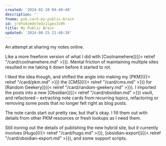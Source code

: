 ```yaml
---
created: '2024-02-10 04:49:48'
description: ''
fname: pub.card.my-public-brain
id: jrdfo8zmdn7edz1lpez3s9h
title: My Public Brain
updated: '2024-08-25 21:40:38'
---
```


An attempt at sharing my notes online.

<!--more-->

Like a more freeform version of what I did with [Coolnamehere]({{< relref "/card/coolnamehere.md" >}}). Mental friction of maintaining multiple sites resulted in me taking it down before it started to rot.

I liked the idea though, and shifted the angle into making my [PKM]({{< relref "/card/pkm.md" >}}) the [CMS]({{< relref "/card/cms.md" >}}) for [Random Geekery]({{< relref "/card/random-geekery.md" >}}). I imported the posts into a new [Obsidian]({{< relref "/card/obsidian.md" >}}) vault, and refactored – extracting note cards from recurring topics, refactoring or removing some posts that no longer felt right as blog posts.

The note cards start out pretty raw, but that's okay. I fill them out with details from other PKM resources or fresh lookups as I need them.

Still ironing out the details of publishing the new hybrid site, but it currently involves [Hugo]({{< relref "/card/hugo.md" >}}), [obsidian-export]({{< relref "/card/obsidian-export.md" >}}), and some support scripts.